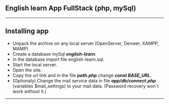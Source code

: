 ## English learn App FullStack (php, mySql)

---

## Installing app
- Unpack the archive on any local server (OpenServer, Denwer, XAMPP, MAMP)
- Create a database mySql _**english-learn**_.
- In the database import file english-learn.sql.
- Start the local server.
- Open the site.
- Copy the url link and in the file _**path.php**_ change _**const BASE_URL**_.
- (Optionaly) Change the mail service data in file _**app/db/connect.php**_ (variables $mail_settings) to your mail data. (Password recovery won`t work without it.)

---




